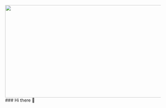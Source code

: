 
<div align="center">
  <img src="[https://media.giphy.com/media/dWesBcTLavkZuG35MI/giphy.gif](https://tenor.com/es/view/night-gif-22250314)" width="600" height="300"/>
</div>
### Hi there 👋

<!--
**BrandonJimenez23/BrandonJimenez23** is a ✨ _special_ ✨ repository because its `README.md` (this file) appears on your GitHub profile.

Here are some ideas to get you started:

- 🔭 I’m currently working on ...
- 🌱 I’m currently learning ...
- 👯 I’m looking to collaborate on ...
- 🤔 I’m looking for help with ...
- 💬 Ask me about ...
- 📫 How to reach me: ...
- 😄 Pronouns: ...
- ⚡ Fun fact: ...
-->
